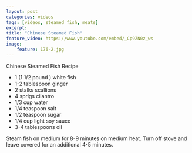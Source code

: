 ```yaml
---
layout: post
categories: videos
tags: [videos, steamed fish, meats]
excerpt: 
title: "Chinese Steamed Fish"
feature_video: https://www.youtube.com/embed/_Cp9ZN0z_ws
image:
    feature: 176-2.jpg
---
```


Chinese Steamed Fish Recipe

- 1 (1 1/2 pound ) white fish
- 1-2 tablespoon ginger
- 2 stalks scallions
- 4 sprigs cilantro
- 1/3 cup water
- 1/4 teaspoon salt
- 1/2 teaspoon sugar
- 1/4 cup light soy sauce
- 3-4 tablespoons oil

Steam fish on medium for 8-9 minutes on medium heat.  Turn off stove and leave covered for an additional 4-5 minutes.
